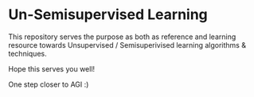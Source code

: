 # Un-Semisupervised Learning
This repository serves the purpose as both as reference and learning resource towards Unsupervised / Semisuperivised learning algorithms & techniques. 

Hope this serves you well! 

One step closer to AGI :)

